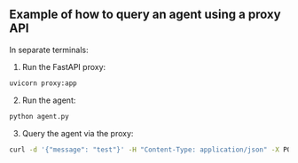 ## Example of how to query an agent using a proxy API

In separate terminals:

1. Run the FastAPI proxy:
```bash
uvicorn proxy:app
```

2. Run the agent:
```bash
python agent.py
```

3. Query the agent via the proxy:
```bash
curl -d '{"message": "test"}' -H "Content-Type: application/json" -X POST http://localhost:8000/endpoint
```



